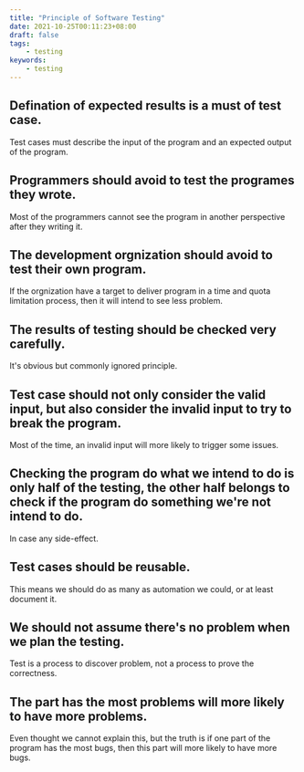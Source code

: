 ```yaml
---
title: "Principle of Software Testing"
date: 2021-10-25T00:11:23+08:00
draft: false
tags:
    - testing
keywords:
    - testing
---
```


## Defination of expected results is a must of test case.
Test cases must describe the input of the program and an expected output of the program.

## Programmers should avoid to test the programes they wrote.
Most of the programmers cannot see the program in another perspective after they writing it.

## The development orgnization should avoid to test their own program.
If the orgnization have a target to deliver program in a time and quota limitation process, then it will intend to see less problem.

## The results of testing should be checked very carefully.
It's obvious but commonly ignored principle.

## Test case should not only consider the valid input, but also consider the invalid input to try to break the program.
Most of the time, an invalid input will more likely to trigger some issues.

## Checking the program do what we intend to do is only half of the testing, the other half belongs to check if the program do something we're not intend to do.
In case any side-effect.

## Test cases should be reusable.
This means we should do as many as automation we could, or at least document it.

## We should not assume there's no problem when we plan the testing.
Test is a process to discover problem, not a process to prove the correctness.

## The part has the most problems will more likely to have more problems.
Even thought we cannot explain this, but the truth is if one part of the program has the most bugs, then this part will more likely to have more bugs.